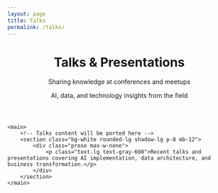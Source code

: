 ```yaml
---
layout: page
title: Talks
permalink: /talks/
---
```


<div class="max-w-6xl mx-auto px-4 sm:px-6 md:px-8 py-4 md:py-12">
    <!-- Hero Section -->
    <header class="text-center md:mb-12 mb-8">
        <h1 class="text-4xl md:text-5xl font-bold text-gray-900 mb-6">
            Talks & Presentations
        </h1>
        <div class="text-xl md:text-2xl text-gray-600 mb-8">
            <p class="mb-4">Sharing knowledge at conferences and meetups</p>
            <p class="text-lg">AI, data, and technology insights from the field</p>
        </div>
    </header>

    <main>
        <!-- Talks content will be ported here -->
        <section class="bg-white rounded-lg shadow-lg p-8 mb-12">
            <div class="prose max-w-none">
                <p class="text-lg text-gray-600">Recent talks and presentations covering AI implementation, data architecture, and business transformation.</p>
            </div>
        </section>
    </main>
</div>